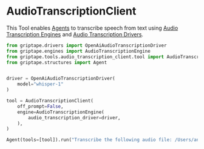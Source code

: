 # AudioTranscriptionClient

This Tool enables [Agents](../../griptape-framework/structures/agents.md) to transcribe speech from text using [Audio Transcription Engines](../../reference/griptape/engines/audio/audio_transcription_engine.md) and [Audio Transcription Drivers](../../reference/griptape/drivers/audio_transcription/index.md).

```python
from griptape.drivers import OpenAiAudioTranscriptionDriver
from griptape.engines import AudioTranscriptionEngine
from griptape.tools.audio_transcription_client.tool import AudioTranscriptionClient
from griptape.structures import Agent


driver = OpenAiAudioTranscriptionDriver(
    model="whisper-1"
)

tool = AudioTranscriptionClient(
    off_prompt=False,
    engine=AudioTranscriptionEngine(
        audio_transcription_driver=driver,
    ),
)

Agent(tools=[tool]).run("Transcribe the following audio file: /Users/andrew/code/griptape/tests/resources/sentences2.wav")
```